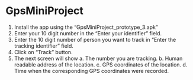 # GpsMiniProject
1. Install the app using the “GpsMiniProject_prototype_3.apk”
2. Enter your 10 digit number in the “Enter your identifier” field. 
3. Enter the 10 digit number of person you want to track in “Enter the tracking identifier” field.
4. Click on “Track” button.
5. The next screen will show
	a. The number you are tracking.
	b. Human readable address of the location.
	c. GPS coordinates of the location.
	d. Time when the corresponding GPS coordinates were recorded.
